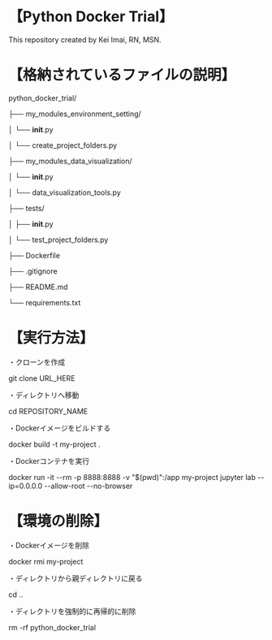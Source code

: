 # 【Python Docker Trial】
This repository created by Kei Imai, RN, MSN.

# 【格納されているファイルの説明】
python_docker_trial/

├── my_modules_environment_setting/

│   └── __init__.py

│   └── create_project_folders.py

├── my_modules_data_visualization/

│   └── __init__.py

│   └── data_visualization_tools.py

├── tests/

│   ├── __init__.py

│   └── test_project_folders.py

├── Dockerfile

├── .gitignore

├── README.md

└── requirements.txt

# 【実行方法】
・クローンを作成

git clone URL_HERE

・ディレクトリへ移動

cd REPOSITORY_NAME

・Dockerイメージをビルドする

docker build -t my-project .

・Dockerコンテナを実行

docker run -it --rm -p 8888:8888 -v "$(pwd)":/app my-project jupyter lab --ip=0.0.0.0 --allow-root --no-browser

# 【環境の削除】
・Dockerイメージを削除

docker rmi my-project

・ディレクトリから親ディレクトリに戻る

cd ..

・ディレクトリを強制的に再帰的に削除

rm -rf python_docker_trial


